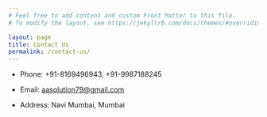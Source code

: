 ```yaml
---
# Feel free to add content and custom Front Matter to this file.
# To modify the layout, see https://jekyllrb.com/docs/themes/#overriding-theme-defaults

layout: page
title: Contact Us
permalink: /contact-us/
---
```


* Phone: +91-8169496943, +91-9987188245

* Email: aasolution79@gmail.com
* Address: Navi Mumbai, Mumbai
